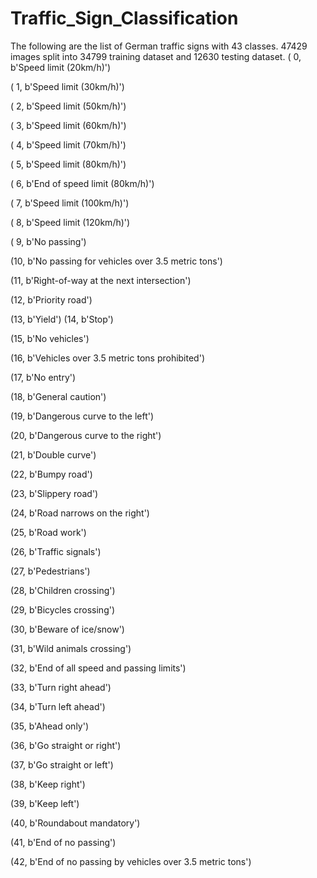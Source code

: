 # Traffic_Sign_Classification
The following are the list of German traffic signs with 43 classes.
47429 images split into 34799 training dataset and 12630 testing dataset.
( 0, b'Speed limit (20km/h)')

( 1, b'Speed limit (30km/h)')

( 2, b'Speed limit (50km/h)') 

( 3, b'Speed limit (60km/h)')

( 4, b'Speed limit (70km/h)') 

( 5, b'Speed limit (80km/h)')

( 6, b'End of speed limit (80km/h)') 

( 7, b'Speed limit (100km/h)')

( 8, b'Speed limit (120km/h)') 

( 9, b'No passing')

(10, b'No passing for vehicles over 3.5 metric tons')

(11, b'Right-of-way at the next intersection') 

(12, b'Priority road')

(13, b'Yield') (14, b'Stop') 

(15, b'No vehicles')

(16, b'Vehicles over 3.5 metric tons prohibited') 

(17, b'No entry')

(18, b'General caution') 

(19, b'Dangerous curve to the left')

(20, b'Dangerous curve to the right') 

(21, b'Double curve')

(22, b'Bumpy road') 

(23, b'Slippery road')

(24, b'Road narrows on the right') 

(25, b'Road work')

(26, b'Traffic signals') 

(27, b'Pedestrians') 

(28, b'Children crossing')

(29, b'Bicycles crossing') 

(30, b'Beware of ice/snow')

(31, b'Wild animals crossing')

(32, b'End of all speed and passing limits') 

(33, b'Turn right ahead')

(34, b'Turn left ahead') 

(35, b'Ahead only') 

(36, b'Go straight or right')

(37, b'Go straight or left') 

(38, b'Keep right') 

(39, b'Keep left')

(40, b'Roundabout mandatory') 

(41, b'End of no passing')

(42, b'End of no passing by vehicles over 3.5 metric tons')
